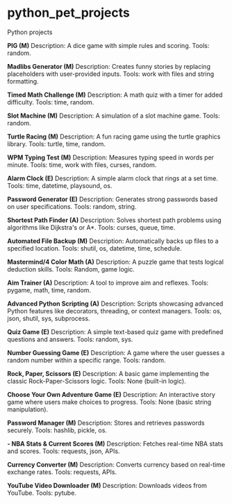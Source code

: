 # python_pet_projects
 Python projects

**PIG (M)**
Description: A dice game with simple rules and scoring.
Tools: random.

**Madlibs Generator (M)**
Description: Creates funny stories by replacing placeholders with user-provided inputs.
Tools: work with files and string formatting.

**Timed Math Challenge (M)**
Description: A math quiz with a timer for added difficulty.
Tools: time, random.

**Slot Machine (M)**
Description: A simulation of a slot machine game.
Tools: random.

**Turtle Racing (M)**
Description: A fun racing game using the turtle graphics library.
Tools: turtle, time, random.

**WPM Typing Test (M)**
Description: Measures typing speed in words per minute.
Tools: time, work with files, curses, random.

**Alarm Clock (E)**
Description: A simple alarm clock that rings at a set time.
Tools: time, datetime, playsound, os.

**Password Generator (E)**
Description: Generates strong passwords based on user specifications.
Tools: random, string.

**Shortest Path Finder (A)**
Description: Solves shortest path problems using algorithms like Dijkstra's or A*.
Tools: curses, queue, time.

**Automated File Backup (M)**
Description: Automatically backs up files to a specified location.
Tools: shutil, os, datetime, time, schedule.

**Mastermind/4 Color Math (A)**
Description: A puzzle game that tests logical deduction skills.
Tools: Random, game logic.

**Aim Trainer (A)**
Description: A tool to improve aim and reflexes.
Tools: pygame, math, time, random.

**Advanced Python Scripting (A)**
Description: Scripts showcasing advanced Python features like decorators, threading, or context managers.
Tools: os, json, shutil, sys, subprocess.



**Quiz Game (E)**
Description: A simple text-based quiz game with predefined questions and answers.
Tools: random, sys.

**Number Guessing Game (E)**
Description: A game where the user guesses a random number within a specific range.
Tools: random.

**Rock, Paper, Scissors (E)**
Description: A basic game implementing the classic Rock-Paper-Scissors logic.
Tools: None (built-in logic).

**Choose Your Own Adventure Game (E)**
Description: An interactive story game where users make choices to progress.
Tools: None (basic string manipulation).

**Password Manager (M)**
Description: Stores and retrieves passwords securely.
Tools: hashlib, pickle, os.

**- NBA Stats & Current Scores (M)**
Description: Fetches real-time NBA stats and scores.
Tools: requests, json, APIs.

**Currency Converter (M)**
Description: Converts currency based on real-time exchange rates.
Tools: requests, APIs.

**YouTube Video Downloader (M)**
Description: Downloads videos from YouTube.
Tools: pytube.